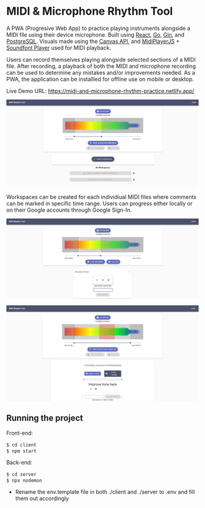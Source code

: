 # MIDI & Microphone Rhythm Tool

A PWA (Progresive Web App) to practice playing instruments alongside a MIDI file using their device microphone. Built using [React](https://reactjs.org/), [Go](https://golang.org/), [Gin](https://github.com/gin-gonic/gin), and [PostgreSQL](https://www.postgresql.org/). Visuals made using the [Canvas API](https://developer.mozilla.org/en-US/docs/Web/API/Canvas_API), and [MidiPlayerJS](https://github.com/grimmdude/MidiPlayerJS) + [Soundfont Player](https://github.com/danigb/soundfont-player) used for MIDI playback. 

Users can record themselves playing alongside selected sections of a MIDI file. After recording, a playback of both the MIDI and microphone recording can be used to determine any mistakes and/or improvements needed. As a PWA, the application can be installled for offline use on mobile or desktop. 

Live Demo URL: https://midi-and-microphone-rhythm-practice.netlify.app/

![home page](./screenshots/screenshot-1.png)

Workspaces can be created for each individiual MIDI files where comments can be marked in specific time range. Users can progress either locally or on their Google accounts through Google Sign-In. 

![playlist generation](./screenshots/screenshot-2.png)

![playlist generation](./screenshots/screenshot-3.png)


## Running the project

Front-end: 
```
$ cd client
$ npm start
```

Back-end: 
```
$ cd server
$ npx nodemon
```

- Rename the env.template file in both ./client and ./server to .env and fill them out accordingly

